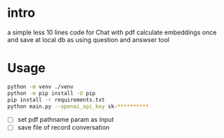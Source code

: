 # intro
a simple less 10 lines code for Chat with pdf 
calculate embeddings once and save at local db as using question and answser tool

# Usage
```sh
python -m venv ./venv
python -m pip install -U pip
pip install -r requirements.txt
python main.py --openai_api_key sk-**********
```

- [ ] set pdf pathname param as input
- [ ] save file of record conversation
